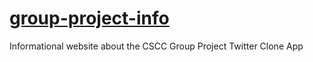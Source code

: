 # [group-project-info](https://nickballdev.com/group-project-info/)
Informational website about the CSCC Group Project Twitter Clone App
